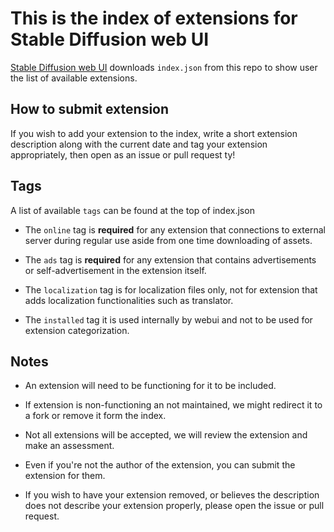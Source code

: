 # This is the index of extensions for Stable Diffusion web UI

[Stable Diffusion web UI](https://github.com/AUTOMATIC1111/stable-diffusion-webui) downloads `index.json` from this repo to show user the list of available extensions.

## How to submit extension

If you wish to add your extension to the index, write a short extension description along with the current date and tag your extension appropriately, then open as an issue or pull request ty!

## Tags

A list of available `tags` can be found at the top of index.json

- The `online` tag is **required** for any extension that connections to external server during regular use aside from one time downloading of assets.

- The `ads` tag is **required** for any extension that contains advertisements or self-advertisement in the extension itself.

- The `localization` tag is for localization files only, not for extension that adds localization functionalities such as translator.

- The `installed` tag it is used internally by webui and not to be used for extension categorization.

## Notes

- An extension will need to be functioning for it to be included.

- If extension is non-functioning an not maintained, we might redirect it to a fork or remove it form the index.

- Not all extensions will be accepted, we will review the extension and make an assessment.

- Even if you're not the author of the extension, you can submit the extension for them.

- If you wish to have your extension removed, or believes the description does not describe your extension properly, please open the issue or pull request.
